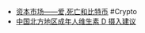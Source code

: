 - [资本市场——爱,死亡和比特币](https://x.com/0xDave852/status/1915636116675547405) #Crypto
- [中国北方地区成年人维生素 D 摄入建议](https://singee.atlassian.net/wiki/spaces/MAIN/pages/103776303/D)